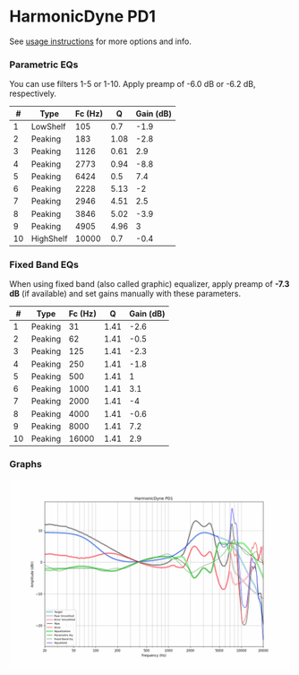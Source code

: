 # HarmonicDyne PD1
See [usage instructions](https://github.com/jaakkopasanen/AutoEq#usage) for more options and info.

### Parametric EQs
You can use filters 1-5 or 1-10. Apply preamp of -6.0 dB or -6.2 dB, respectively.

|   # | Type      |   Fc (Hz) |    Q |   Gain (dB) |
|-----|-----------|-----------|------|-------------|
|   1 | LowShelf  |       105 | 0.7  |        -1.9 |
|   2 | Peaking   |       183 | 1.08 |        -2.8 |
|   3 | Peaking   |      1126 | 0.61 |         2.9 |
|   4 | Peaking   |      2773 | 0.94 |        -8.8 |
|   5 | Peaking   |      6424 | 0.5  |         7.4 |
|   6 | Peaking   |      2228 | 5.13 |        -2   |
|   7 | Peaking   |      2946 | 4.51 |         2.5 |
|   8 | Peaking   |      3846 | 5.02 |        -3.9 |
|   9 | Peaking   |      4905 | 4.96 |         3   |
|  10 | HighShelf |     10000 | 0.7  |        -0.4 |

### Fixed Band EQs
When using fixed band (also called graphic) equalizer, apply preamp of **-7.3 dB** (if available) and set gains manually with these parameters.

|   # | Type    |   Fc (Hz) |    Q |   Gain (dB) |
|-----|---------|-----------|------|-------------|
|   1 | Peaking |        31 | 1.41 |        -2.6 |
|   2 | Peaking |        62 | 1.41 |        -0.5 |
|   3 | Peaking |       125 | 1.41 |        -2.3 |
|   4 | Peaking |       250 | 1.41 |        -1.8 |
|   5 | Peaking |       500 | 1.41 |         1   |
|   6 | Peaking |      1000 | 1.41 |         3.1 |
|   7 | Peaking |      2000 | 1.41 |        -4   |
|   8 | Peaking |      4000 | 1.41 |        -0.6 |
|   9 | Peaking |      8000 | 1.41 |         7.2 |
|  10 | Peaking |     16000 | 1.41 |         2.9 |

### Graphs
![](./HarmonicDyne%20PD1.png)
